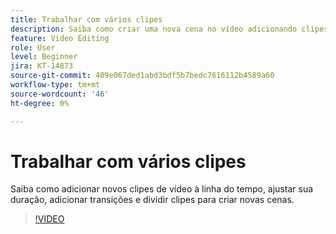 ```yaml
---
title: Trabalhar com vários clipes
description: Saiba como criar uma nova cena no vídeo adicionando clipes à linha do tempo
feature: Video Editing
role: User
level: Beginner
jira: KT-14873
source-git-commit: 409e067ded1abd3bdf5b7bedc7616112b4589a60
workflow-type: tm+mt
source-wordcount: '46'
ht-degree: 0%

---
```


# Trabalhar com vários clipes

Saiba como adicionar novos clipes de vídeo à linha do tempo, ajustar sua duração, adicionar transições e dividir clipes para criar novas cenas.

>[!VIDEO](https://video.tv.adobe.com/v/3427091?quality=12&learn=on&hidetitle=true)
